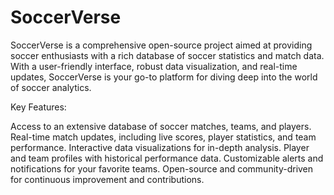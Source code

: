 # SoccerVerse
SoccerVerse is a comprehensive open-source project aimed at providing soccer enthusiasts with a rich database of soccer statistics and match data. With a user-friendly interface, robust data visualization, and real-time updates, SoccerVerse is your go-to platform for diving deep into the world of soccer analytics.

Key Features:

Access to an extensive database of soccer matches, teams, and players.
Real-time match updates, including live scores, player statistics, and team performance.
Interactive data visualizations for in-depth analysis.
Player and team profiles with historical performance data.
Customizable alerts and notifications for your favorite teams.
Open-source and community-driven for continuous improvement and contributions.
